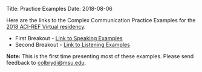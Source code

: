 Title: Practice Examples
Date: 2018-08-06

Here are the links to the Complex Communication Practice Examples for the [2018 ACI-REF Virtual residency](//www.oscer.ou.edu/acirefvirtres2018.php).

- First Breakout - [Link to Speaking Examples](speaking-examples.html)
- Second Breakout - [Link to Listening Examples](listening-examples.html)

**Note:** This is the first time presenting most of these examples. Please send feedback to [colbrydi@msu.edu](mailto:colbrydi@msu.edu).
